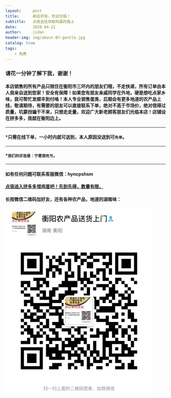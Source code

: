 ```yaml
---
layout:     post
title:      新店开张，欢迎光临！
subtitle:   点我去往领取鸡蛋的路上
date:       2020-04-21
author:     jidan
header-img: img/about-BY-gentle.jpg
catalog: true
tags:
    - 免费
---
```

### **请花一分钟了解下我，谢谢！**

####  本店销售的所有产品只限住在衡阳市三环内的朋友们哦，不走快递，所有订单由本人我亲自送到您家！安全有保障！如果您有朋友亲戚同学在外地，硬是想吃点家乡味，我可帮忙发顺丰到付咯！本人专业销售蛋类，后期会有更多地道的农产品上线，敬请期待，有需要的朋友可以直接联系下单，绝对不高于市场价，绝对信得过质量，坑蒙拐骗干不来，只想走走量，欢迎广大新老顾客朋友们光临本店！店铺设在拼多多，我就在衡阳边上。
---
#### *只需在线下单，一小时内就可送到，本人原因没送到可`免单`。
---
#### *`我们的宗旨是：宁愿我吃亏。`
---
#### 如有任何问题可联系客服微信：hyncpshsm

#### [点我进入拼多多领鸡蛋吧！先到先得，数量有限，](https://mobile.yangkeduo.com/goods.html?_wv=41729&_wvx=10&goods_id=101523545663&page_from=0&share_uin=2VKF65ARD45NOUPSNG752YHELY_GEXDA&refer_share_id=s2g7km4hl1t79c4bnb7pwjasl1ujynqv&refer_share_uid=4270167021&refer_share_channel=qq#pushState)
 
#### **长按微信二维码加好友，还有各种农产品，地道的湖南味：**

![](/img/wxmp.png)
